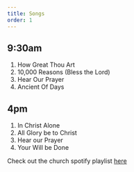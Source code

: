 ```yaml
---
title: Songs
order: 1
---
```


## 9:30am 
1. How Great Thou Art
2. 10,000 Reasons (Bless the Lord)
3. Hear Our Prayer
4. Ancient Of Days

## 4pm 
1. In Christ Alone
2. All Glory be to Christ
3. Hear our Prayer
4. Your Will be Done
   
Check out the church spotify playlist [here](https://open.spotify.com/playlist/3gh0ZKXkJBDbNEnZqJJDXj?si=0908aa3f87544643)
